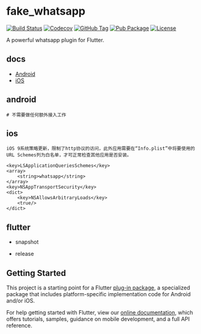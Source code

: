 # fake_whatsapp

[![Build Status](https://cloud.drone.io/api/badges/v7lin/fake_whatsapp/status.svg)](https://cloud.drone.io/v7lin/fake_whatsapp)
[![Codecov](https://codecov.io/gh/v7lin/fake_whatsapp/branch/master/graph/badge.svg)](https://codecov.io/gh/v7lin/fake_whatsapp)
[![GitHub Tag](https://img.shields.io/github/tag/v7lin/fake_whatsapp.svg)](https://github.com/v7lin/fake_whatsapp/releases)
[![Pub Package](https://img.shields.io/pub/v/fake_whatsapp.svg)](https://pub.dartlang.org/packages/fake_whatsapp)
[![License](https://img.shields.io/badge/License-Apache%202.0-blue.svg)](https://github.com/v7lin/fake_whatsapp/blob/master/LICENSE)

A powerful whatsapp plugin for Flutter.

## docs

* [Android](https://faq.whatsapp.com/en/android/28000012?lang=zh_cn)
* [iOS](https://faq.whatsapp.com/iphone/23559013)

## android

````
# 不需要做任何额外接入工作
````

## ios

````
iOS 9系统策略更新，限制了http协议的访问，此外应用需要在“Info.plist”中将要使用的URL Schemes列为白名单，才可正常检查其他应用是否安装。

<key>LSApplicationQueriesSchemes</key>
<array>
    <string>whatsapp</string>
</array>
<key>NSAppTransportSecurity</key>
<dict>
    <key>NSAllowsArbitraryLoads</key>
    <true/>
</dict>
````

## flutter

* snapshot

* release

## Getting Started

This project is a starting point for a Flutter
[plug-in package](https://flutter.dev/developing-packages/),
a specialized package that includes platform-specific implementation code for
Android and/or iOS.

For help getting started with Flutter, view our 
[online documentation](https://flutter.dev/docs), which offers tutorials, 
samples, guidance on mobile development, and a full API reference.
